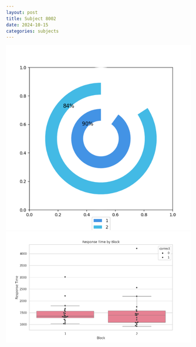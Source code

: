 ```yaml
---
layout: post
title: Subject 8002
date: 2024-10-15
categories: subjects
---
```


![](data/8002/run-14/8002__acc_test.png)
![](data/8002/run-14/8002_rt.png)
